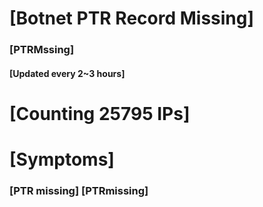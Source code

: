 # [Botnet PTR Record Missing]
### [PTRMssing]
#### [Updated every 2~3 hours]

# [Counting 25795 IPs]

# [Symptoms] 
###   [PTR missing] [PTRmissing]
